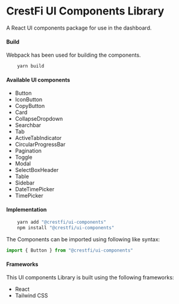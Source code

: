 # CrestFi UI Components Library

A React UI components package for use in the dashboard.

#### Build

Webpack has been used for building the components.

```bash
    yarn build
```

#### Available UI components

-   Button
-   IconButton
-   CopyButton
-   Card
-   CollapseDropdown
-   Searchbar
-   Tab
-   ActiveTabIndicator
-   CircularProgressBar
-   Pagination
-   Toggle
-   Modal
-   SelectBoxHeader
-   Table
-   Sidebar
-   DateTimePicker
-   TimePicker

#### Implementation

```bash
    yarn add "@crestfi/ui-components"
    npm install "@crestfi/ui-components"
```

The Components can be imported using following like syntax:

```javascript
import { Button } from "@crestfi/ui-components"
```

#### Frameworks

This UI components Library is built using the following frameworks:

-   React
-   Tailwind CSS
